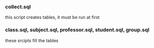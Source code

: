 ### collect.sql
  this script creates tables, it must be run at first
### class.sql, subject.sql, professor.sql, student.sql, group.sql
  these srcipts fill the tables
